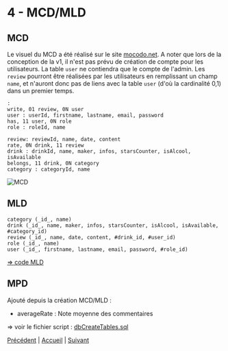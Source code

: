 # 4 - MCD/MLD

## MCD

Le visuel du MCD a été réalisé sur le site [mocodo.net](https://www.mocodo.net/).
A noter que lors de la conception de la v1, il n'est pas prévu de création de compte pour les utilisateurs. La table `user` ne contiendra que le compte de l'admin.
Les `review` pourront être réalisées par les utilisateurs en remplissant un champ `name`, et n'auront donc pas de liens avec la table `user` (d'où la cardinalité 0,1) dans un premier temps.


```
:
write, 01 review, 0N user
user : userId, firstname, lastname, email, password
has, 11 user, 0N role
role : roleId, name

review: reviewId, name, date, content
rate, 0N drink, 11 review
drink : drinkId, name, maker, infos, starsCounter, isAlcool, isAvailable
belongs, 11 drink, 0N category
category : categoryId, name
```

![MCD](3-MCD.png)

## MLD

```
category (_id_, name)
drink (_id_, name, maker, infos, starsCounter, isAlcool, isAvailable, #category_id)
review (_id_, name, date, content, #drink_id, #user_id)
role (_id_, name)
user (_id_, firstname, lastname, email, password, #role_id)
```

[=> code MLD](../scripts/dbCreate.sql)

## MPD

Ajouté depuis la création MCD/MLD :
- averageRate : Note moyenne des commentaires

=> voir le fichier script : [dbCreateTables.sql](../scripts/dbCreateTables.sql)

[Précédent](3-Use-cases.md) | [Accueil](0-Sommaire.md) | [Suivant](5-Mood-Board.md)